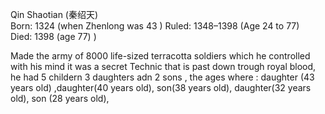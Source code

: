 Qin Shaotian (秦绍天)  
Born: 1324 (when Zhenlong was 43 )
Ruled: 1348–1398 (Age 24 to 77)  
Died: 1398 (age 77)
)

Made the army of 8000 life-sized terracotta soldiers which he controlled with his mind it was a secret Technic that is past down trough royal blood, he had 5 childern 3 daughters adn 2 sons , the ages where : daughter (43 years old) ,daughter(40 years old), son(38 years old), daughter(32 years old), son (28 years old),